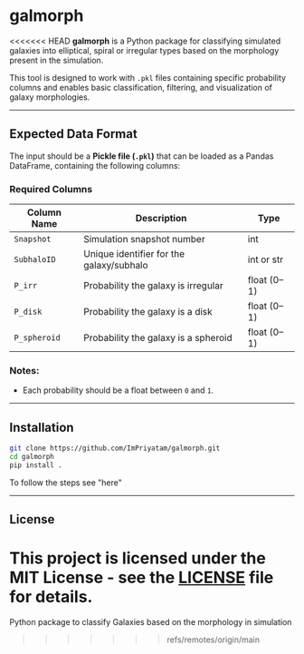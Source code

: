 # galmorph
<<<<<<< HEAD
**galmorph** is a Python package for classifying simulated galaxies into elliptical, spiral or irregular types based on the morphology present in the simulation.

This tool is designed to work with `.pkl` files containing specific probability columns and enables basic classification, filtering, and visualization of galaxy morphologies.


---

## Expected Data Format

The input should be a **Pickle file (`.pkl`)** that can be loaded as a Pandas DataFrame, containing the following columns:

### Required Columns

| Column Name   |Description                                         | Type   |
|---------------|----------------------------------------------------|--------|
| `Snapshot`    | Simulation snapshot number                         | int    |
| `SubhaloID`   | Unique identifier for the galaxy/subhalo           | int or str |
| `P_irr`       | Probability the galaxy is irregular                | float (0–1) |
| `P_disk`      | Probability the galaxy is a disk                   | float (0–1) |
| `P_spheroid`  | Probability the galaxy is a spheroid               | float (0–1) |

### Notes:
- Each probability should be a float between `0` and `1`.

---
## Installation

```bash
git clone https://github.com/ImPriyatam/galmorph.git
cd galmorph
pip install .
```

To follow the steps see "here"

---

## License

This project is licensed under the MIT License - see the [LICENSE](./LICENSE) file for details.
=======

Python package to classify Galaxies based on the morphology in simulation
>>>>>>> refs/remotes/origin/main

